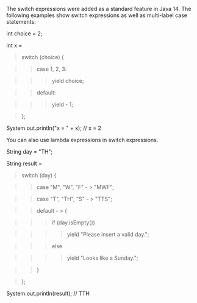 The switch expressions were added as a standard feature in Java 14. The
following examples show switch expressions as well as multi-label case
statements:

int choice = 2;

int x =

>switch (choice) {

>>case 1, 2, 3:

>>>yield choice;

>>default:

>>>yield - 1;

>};

System.out.println(\"x = \" + x); // x = 2

You can also use lambda expressions in switch expressions.

String day = \"TH\";

String result =

>switch (day) {

>>case \"M\", \"W\", \"F\" - > \"MWF\";

>>case \"T\", \"TH\", \"S\" - > \"TTS\";

>>default - > {

>>>if (day.isEmpty())

>>>>yield \"Please insert a valid day.\";

>>>else

>>>>yield \"Looks like a Sunday.\";

>>}

>};

System.out.println(result); // TTH